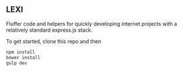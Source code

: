 ## LEXI
Fluffer code and helpers for quickly developing internet projects with a relatively standard express.js stack.

To get started, clone this repo and then
```bash
npm install
bower install
gulp dev
```
